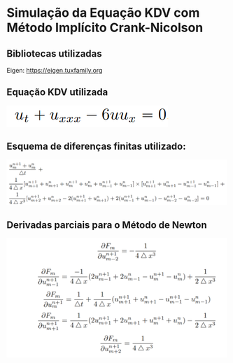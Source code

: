 # Simulação da Equação KDV com Método Implícito Crank-Nicolson
## Bibliotecas utilizadas
Eigen: https://eigen.tuxfamily.org
## Equação KDV utilizada
![Esquema diferenças finitas](README_images/equacao_kdv.png)
## Esquema de diferenças finitas utilizado:
![Esquema diferenças finitas](README_images/Esquema_diferencas_finitas.png)
## Derivadas parciais para o Método de Newton
![Derivadas Parciais Newton](README_images/Derivadas_parciais_newton.png)
